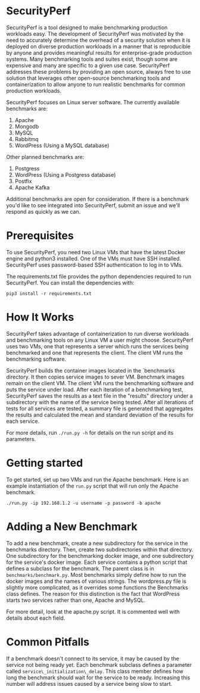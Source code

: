 # SecurityPerf

SecurityPerf is a tool designed to make benchmarking production workloads easy.
The development of SecurityPerf was motivated by the need to accurately determine
the overhead of a security solution when it is deployed on diverse production
workloads in a manner that is reproducible by anyone and provides meaningful results
for enterprise-grade production systems.
Many benchmarking tools and suites exist, though some are expensive
and many are specific to a given use case. SecurityPerf addresses these problems
by providing an open source, always free to use solution that leverages other
open-source benchmarking tools and containerization to allow anyone to run
realistic benchmarks for common production workloads.

SecurityPerf focuses on Linux server software. The currently available benchmarks
are:

1. Apache
2. Mongodb
3. MySQL
4. Rabbitmq
5. WordPress (Using a MySQL database)

Other planned benchmarks are:

1. Postgress
2. WordPress (Using a Postgress database)
3. Postfix
4. Apache Kafka

Additional benchmarks are open for consideration. If there is a benchmark you'd
like to see integrated into SecurityPerf, submit an issue and we'll respond
as quickly as we can.

# Prerequisites

To use SecurityPerf, you need two Linux VMs that have the latest Docker engine
and python3 installed. One of the VMs must have SSH installed. SecurityPerf uses
password-based SSH authentication to log in to VMs.

The requirements.txt file provides the python dependencies
required to run SecurityPerf. You can install the dependencies with:

`pip3 install -r requirements.txt`


# How It Works

SecurityPerf takes advantage of containerization to run diverse workloads and
benchmarking tools on any Linux VM a user might choose. SecurityPerf uses
two VMs, one that represents a server which runs the services being benchmarked
and one that represents the client.
The client VM runs the benchmarking software.

SecurityPerf builds the container images located in the `benchmarks directory.
It then copies service images to sever VM. Benchmark images remain on the
client VM. The client VM runs the benchmarking software and puts the service
under load. After each iteration of a benchmarking test, SecurityPerf saves
the results as a text file in the "results" directory under a subdirectory
with the name of the service being tested. After all iterations of tests
for all services are tested, a summary file is generated that aggregates
the results and calculated the mean and standard deviation of the results
for each service.

For more details, run `./run.py -h` for details on the run script and its
parameters.

# Getting started

To get started, set up two VMs and run the Apache benchmark. Here is an example
instantiation of the `run.py` script that will run only the Apache benchmark.

`./run.py -ip 192.168.1.2 -u username -p password -b apache`

# Adding a New Benchmark

To add a new benchmark, create a new subdirectory for the service
in the benchmarks directory. Then, create two subdirectories within that directory.
One subdirectory for the benchmarking docker image, and one subdirectory for
the service's docker image. Each service contains a python script that defines
a subclass for the benchmark. The parent class is in `benchmarks/benchmark.py`.
Most benchmarks simply define how to run the docker images and the names of
various strings. The wordpress.py file is slightly more complicated, as it
overrides some functions the Benchmarks class defines. The reason for this
distinction is the fact that WordPress starts two services rather than one,
Apache and MySQL.

For more detail, look at the apache.py script. It is commented well with
details about each field.

# Common Pitfalls

If a benchmark doesn't connect to its service, it may be caused by the service
not being ready yet. Each benchmark subclass defines a parameter called
`service\_initialization\_delay`. This class member defines how long the benchmark
should wait for the service to be ready. Increasing this number will address
issues caused by a service being slow to start.
